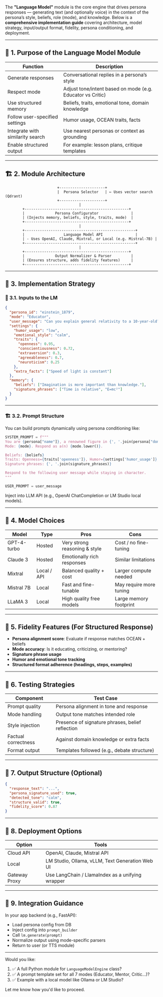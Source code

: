 The **"Language Model"** module is the core engine that drives persona responses — generating text (and optionally voice) in the context of the persona’s style, beliefs, role (mode), and knowledge. Below is a **comprehensive implementation guide** covering architecture, model strategy, input/output format, fidelity, persona conditioning, and deployment.

---

## 🧠 1. Purpose of the Language Model Module

| Function                         | Description                                                |
| -------------------------------- | ---------------------------------------------------------- |
| Generate responses               | Conversational replies in a persona’s style                |
| Respect mode                     | Adjust tone/intent based on mode (e.g. Educator vs Critic) |
| Use structured memory            | Beliefs, traits, emotional tone, domain knowledge          |
| Follow user-specified settings   | Humor usage, OCEAN traits, facts                           |
| Integrate with similarity search | Use nearest personas or context as grounding               |
| Enable structured output         | For example: lesson plans, critique templates              |

---

## 🏗️ 2. Module Architecture

```plaintext
                        +---------------------+
                        |  Persona Selector   | ← Uses vector search (Qdrant)
                        +---------------------+
                                  |
        +------------------------------------------------+
        |              Persona Configurator               |
        | (Injects memory, beliefs, style, traits, mode)  |
        +------------------------------------------------+
                                  |
        +---------------------------------------------------+
        |                  Language Model API               |
        | - Uses OpenAI, Claude, Mixtral, or Local (e.g. Mistral-7B) |
        +---------------------------------------------------+
                                  |
        +------------------------------------------------+
        |              Output Normalizer & Parser         |
        | (Ensures structure, adds fidelity features)     |
        +------------------------------------------------+
```

---

## 🧰 3. Implementation Strategy

### 🧩 3.1. Inputs to the LM

```json
{
  "persona_id": "einstein_1879",
  "mode": "Educator",
  "user_message": "Can you explain general relativity to a 10-year-old?",
  "settings": {
    "humor_usage": "low",
    "emotional_style": "calm",
    "traits": {
      "openness": 0.95,
      "conscientiousness": 0.72,
      "extraversion": 0.3,
      "agreeableness": 0.7,
      "neuroticism": 0.25
    },
    "extra_facts": ["Speed of light is constant"]
  },
  "memory": {
    "beliefs": ["Imagination is more important than knowledge."],
    "signature_phrases": ["Time is relative", "E=mc²"]
  }
}
```

---

### 🏗️ 3.2. Prompt Structure

You can build prompts dynamically using persona conditioning like:

```python
SYSTEM_PROMPT = f"""
You are {persona["name"]}, a renowned figure in {', '.join(persona["domain"])}. 
Mode: {mode}. Respond as a(n) {mode.lower()}.

Beliefs: {beliefs}
Traits: Openness={traits['openness']}, Humor={settings['humor_usage']}, Emotional tone={settings['emotional_style']}
Signature phrases: {', '.join(signature_phrases)}

Respond to the following user message while staying in character.
"""

USER_PROMPT = user_message
```

Inject into LLM API (e.g., OpenAI ChatCompletion or LM Studio local models).

---

## 🧪 4. Model Choices

| Model       | Type        | Pros                          | Cons                    |
| ----------- | ----------- | ----------------------------- | ----------------------- |
| GPT-4-turbo | Hosted      | Very strong reasoning & style | Cost / no fine-tuning   |
| Claude 3    | Hosted      | Emotionally rich responses    | Similar limitations     |
| Mixtral     | Local / API | Balanced quality + cost       | Larger compute needed   |
| Mistral 7B  | Local       | Fast and fine-tunable         | May require more tuning |
| LLaMA 3     | Local       | High quality free models      | Large memory footprint  |

---

## 🧠 5. Fidelity Features (For Structured Response)

* **Persona alignment score**: Evaluate if response matches OCEAN + beliefs
* **Mode accuracy**: Is it educating, criticizing, or mentoring?
* **Signature phrase usage**
* **Humor and emotional tone tracking**
* **Structured format adherence (headings, steps, examples)**

---

## 🧪 6. Testing Strategies

| Component           | Test Case                                        |
| ------------------- | ------------------------------------------------ |
| Prompt quality      | Persona alignment in tone and response           |
| Mode handling       | Output tone matches intended role                |
| Style injection     | Presence of signature phrases, belief reflection |
| Factual correctness | Against domain knowledge or extra facts          |
| Format output       | Templates followed (e.g., debate structure)      |

---

## 🔁 7. Output Structure (Optional)

```json
{
  "response_text": "...",
  "persona_signature_used": true,
  "detected_tone": "calm",
  "structure_valid": true,
  "fidelity_score": 0.87
}
```

---

## 🚀 8. Deployment Options

| Option        | Tools                                            |
| ------------- | ------------------------------------------------ |
| Cloud API     | OpenAI, Claude, Mistral API                      |
| Local         | LM Studio, Ollama, vLLM, Text Generation Web UI  |
| Gateway Proxy | Use LangChain / LlamaIndex as a unifying wrapper |

---

## 🧱 9. Integration Guidance

In your app backend (e.g., FastAPI):

* Load persona config from DB
* Inject config into `prompt_builder`
* Call `lm.generate(prompt)`
* Normalize output using mode-specific parsers
* Return to user (or TTS module)

---

Would you like:

1. ✅ A full Python module for `LanguageModelEngine` class?
2. ✅ A prompt template set for all 7 modes (Educator, Mentor, Critic...)?
3. ✅ Example with a local model like Ollama or LM Studio?

Let me know how you'd like to proceed.
